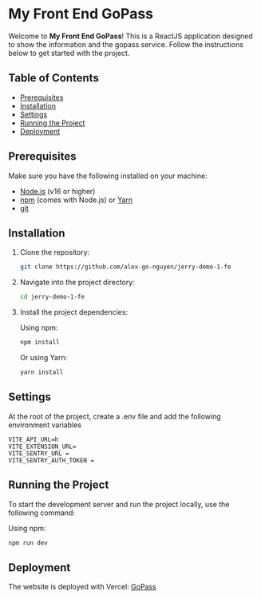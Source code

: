 # My Front End GoPass

Welcome to **My Front End GoPass**! This is a ReactJS application designed to show the information and the gopass service. Follow the instructions below to get started with the project.

## Table of Contents

- [Prerequisites](#prerequisites)
- [Installation](#installation)
- [Settings](#settings)
- [Running the Project](#running-the-project)
- [Deployment](#deployment)

## Prerequisites

Make sure you have the following installed on your machine:

- [Node.js](https://nodejs.org/) (v16 or higher)
- [npm](https://www.npmjs.com/) (comes with Node.js) or [Yarn](https://classic.yarnpkg.com/)
- [git](https://git-scm.com/)

## Installation

1. Clone the repository:

    ```bash
    git clone https://github.com/alex-go-nguyen/jerry-demo-1-fe
    ```

2. Navigate into the project directory:

    ```bash
    cd jerry-demo-1-fe
    ```

3. Install the project dependencies:

    Using npm:

    ```bash
    npm install
    ```

    Or using Yarn:

    ```bash
    yarn install
    ```

## Settings

At the root of the project, create a .env file and add the following environment variables
```
VITE_API_URL=h
VITE_EXTENSION_URL=
VITE_SENTRY_URL = 
VITE_SENTRY_AUTH_TOKEN = 
```

## Running the Project

To start the development server and run the project locally, use the following command:

Using npm:

```bash
npm run dev
```

## Deployment

The website is deployed with Vercel: [GoPass](https://gopassjerry.vercel.app/) 